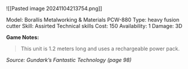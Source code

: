 ![[Pasted image 20241104213754.png]]

Model: Borallis Metalworking
& Materials PCW-880
Type: heavy fusion cutter
Skill: Assirted Technical
skills
Cost: 150
Availability: 1
Damage: 3D

**Game Notes:** 
> This unit is 1.2 meters long and uses a rechargeable power pack.

*Source: Gundark’s Fantastic Technology (page 98)*